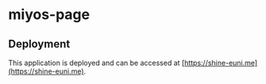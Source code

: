 # miyos-page

## Deployment

This application is deployed and can be accessed at [https://shine-euni.me](https://shine-euni.me).
